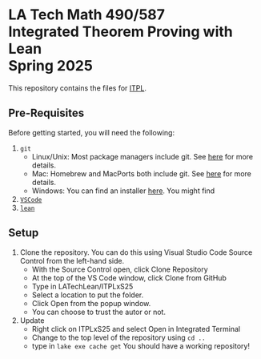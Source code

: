 # LA Tech Math 490/587<br/> Integrated Theorem Proving with Lean<br/> Spring 2025
This repository contains the files for [ITPL](https://latechlean.github.io).

## Pre-Requisites
Before getting started, you will need the following:
1. `git`<br/> 
    - Linux/Unix: Most package managers include git.  See [here](https://git-scm.com/downloads/linux) for more details.
    - Mac: Homebrew and MacPorts both include git.  See [here](https://git-scm.com/downloads/mac) for more details.
    - Windows: You can find an installer [here](https://git-scm.com/downloads/win).  You might find 
2. [`VSCode`](https://code.visualstudio.com)
3. [`lean`](https://docs.lean-lang.org/lean4/doc/quickstart.html)

## Setup

1. Clone the repository.  You can do this using Visual Studio Code Source Control from the left-hand side.
   - With the Source Control open, click Clone Repository
   - At the top of the VS Code window, click Clone from GitHub
   - Type in LATechLean/ITPLxS25
   - Select a location to put the folder.
   - Click Open from the popup window.
   - You can choose to trust the autor or not.
2. Update
   - Right click on ITPLxS25 and select Open in Integrated Terminal
   - Change to the top level of the repository using `cd ..`
   - type in `lake exe cache get`
 You should have a working repository!
